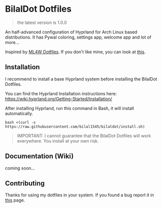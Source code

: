# BilalDot Dotfiles
> the latest version is 1.0.0

An half-advanced configuration of Hyprland for Arch Linux based distributions. It has Pywal coloring, settings app, welcome app and lot of more...

Inspired by [ML4W Dotfiles](https://github.com/mylinuxforwork/dotfiles/tree/main). If you don't like mine, you can look at [this](https://github.com/mylinuxforwork/dotfiles/tree/main).

## Installation
I recommend to install a base Hyprland system before installing the BilalDot Dotfiles.

You can find the Hyprland Installation instructions here: https://wiki.hyprland.org/Getting-Started/Installation/

After installing Hyprland, run this command in Bash, it will install automatically.
```shell
bash <(curl -s https://raw.githubusercontent.com/bilal1545/bilaldot/install.sh)
```

> IMPORTANT: I cannot guarantee that the BilalDot Dotfiles will work everywhere. You install at your own risk.

## Documentation (Wiki)
coming soon...

## Contributing
Thanks for using my dotfiles in your system. If you found a bug report it in [this](https://github.com/Bilal1545/BilalDot/issues) page.
